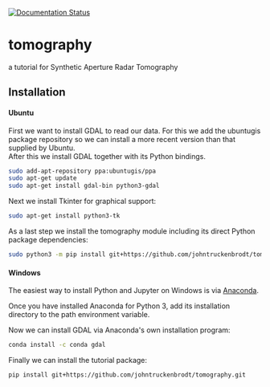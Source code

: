 [![Documentation Status](https://readthedocs.org/projects/eocollege-tomography/badge/?version=latest)](http://eocollege-tomography.readthedocs.io/en/latest/?badge=latest)
 
# tomography

a tutorial for Synthetic Aperture Radar Tomography

## Installation

#### Ubuntu

First we want to install GDAL to read our data. For this we add the ubuntugis package 
repository so we can install a more recent version than that supplied by Ubuntu.  
After this we install GDAL together with its Python bindings.
```sh
sudo add-apt-repository ppa:ubuntugis/ppa
sudo apt-get update
sudo apt-get install gdal-bin python3-gdal
```

Next we install Tkinter for graphical support:
```sh
sudo apt-get install python3-tk
```

As a last step we install the tomography module including its direct Python package 
dependencies:

```sh
sudo python3 -m pip install git+https://github.com/johntruckenbrodt/tomography.git
```

#### Windows

The easiest way to install Python and Jupyter on Windows is via 
[Anaconda](https://conda.io/docs/user-guide/install/windows.html).

Once you have installed Anaconda for Python 3, add its installation directory to 
the path environment variable.

Now we can install GDAL via Anaconda's own installation program:
```sh
conda install -c conda gdal
```

Finally we can install the tutorial package:
```sh
pip install git+https://github.com/johntruckenbrodt/tomography.git
```
